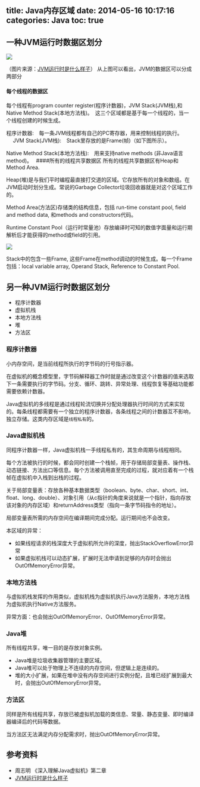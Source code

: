title: Java内存区域
date: 2014-05-16 10:17:16
categories: Java
toc: true
---
## 一种JVM运行时数据区划分
![](http://xumyselfcn.github.io/imgs/JVM-runtime-data-area.jpg)

（图片来源：[JVM运行时是什么样子](http://www.programcreek.com/2013/04/jvm%E8%BF%90%E8%A1%8C%E6%97%B6%E6%95%B0%E6%8D%AE%E5%8C%BA/)）
从上图可以看出，JVM的数据区可以分成两部分

<!-- more -->

#### 每个线程的数据区
每个线程有program counter register(程序计数器)，JVM Stack(JVM栈),和Native Method Stack(本地方法栈)。　这三个区域都是基于每一个线程的，当一个线程创建的时候生成。

程序计数器:　每一条JVM线程都有自己的PC寄存器，用来控制线程的执行。
　
JVM Stack(JVM栈):　Stack里存放的是Frame(帧)（如下图所示）。　

Native Method Stack(本地方法栈):　用来支持native methods (非Java语言method)。　
####所有的线程共享数据区
所有的线程共享数据区有Heap和Method Area.

Heap(堆)是与我们平时编程最直接打交道的区域。它存放所有的对象和数组。在JVM启动时划分生成。常说的Garbage Collector垃圾回收器就是对这个区域工作的。　

Method Area(方法区)存储类的结构信息，包括 run-time constant pool, field and method data, 和methods and constructors代码。　

Runtime Constant Pool（运行时常量池）存放编译时可知的数值字面量和运行期解析后才能获得的method或field的引用。

![](http://xumyselfcn.github.io/imgs/JVM-Stack.png)

Stack中的包含一些Frame, 这些Frame在method调动的时候生成。每一个Frame包括：local variable array, Operand Stack, Reference to Constant Pool.

## 另一种JVM运行时数据区划分
* 程序计数器
* 虚拟机栈
* 本地方法栈
* 堆
* 方法区

### 程序计数器
小内存空间，是当前线程所执行的字节码的行号指示器。

在虚拟机的概念模型里，字节码解释器工作时就是通过改变这个计数器的值来选取下一条需要执行的字节码。分支、循环、跳转、异常处理、线程恢复等基础功能都需要依赖计数器。

Java虚拟机的多线程是通过线程轮流切换并分配处理器执行时间的方式来实现的。每条线程都需要有一个独立的程序计数器，各条线程之间的计数器互不影响，独立存储。这类内存区域是``线程私有``的。

### Java虚拟机栈
同程序计数器一样，Java虚拟机栈一手线程私有的，其生命周期与线程相同。

每个方法被执行的时候，都会同时创建一个栈帧，用于存储局部变量表、操作栈、动态链接、方法出口等信息。每个方法被调用直至完成的过程，就对应着有一个栈帧在虚拟机中入栈到出栈的过程。

关于局部变量表：存放各种基本数据类型（boolean、byte、char、short、int、float、long、double）、对象引用（从c指针的角度来说就是一个指针，指向存放该对象的内存区域）和returnAddress类型（指向一条字节码指令的地址）。

局部变量表所需的内存空间在编译期间完成分配。运行期间也不会改变。

本区域的异常：

* 如果线程请求的栈深度大于虚拟机所允许的深度，抛出StackOverflowError异常
* 如果虚拟机栈可以动态扩展，扩展时无法申请到足够的内存时会抛出OutOfMemoryError异常。

### 本地方法栈
与虚拟机栈发挥的作用类似，虚拟机栈为虚拟机执行Java方法服务，本地方法栈为虚拟机执行Native方法服务。

异常方面：也会抛出OutOfMemoryError、OutOfMemoryError异常。

### Java堆
所有线程共享，唯一目的是存放对象实例。

* Java堆是垃圾收集器管理的主要区域。
* Java堆可以处于物理上不连续的内存空间，但逻辑上是连续的。
* 堆的大小扩展，如果在堆中没有内存空间进行实例分配，且堆已经扩展到最大时，会抛出OutOfMemoryError异常。

### 方法区
同样是所有线程共享，存放已被虚拟机加载的类信息、常量、静态变量、即时编译器编译后的代码等数据。

当方法区无法满足内存分配需求时，抛出OutOfMemoryError异常。

## 参考资料
- 周志明 《深入理解Java虚拟机》第二章
- [JVM运行时是什么样子](http://www.programcreek.com/2013/04/jvm%E8%BF%90%E8%A1%8C%E6%97%B6%E6%95%B0%E6%8D%AE%E5%8C%BA/)
